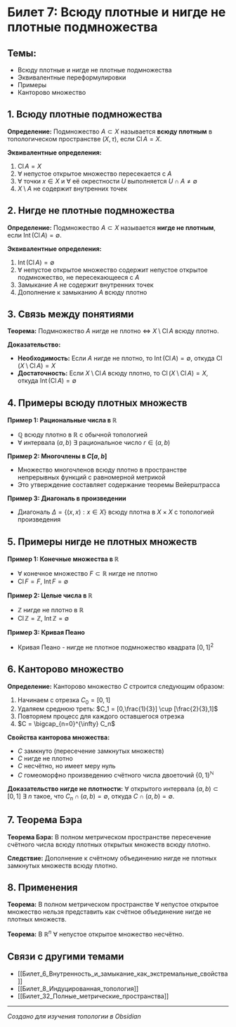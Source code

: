 # Билет 7: Всюду плотные и нигде не плотные подмножества

## Темы:
- Всюду плотные и нигде не плотные подмножества
- Эквивалентные переформулировки
- Примеры
- Канторово множество

## 1. Всюду плотные подмножества

**Определение:** Подмножество $A \subset X$ называется **всюду плотным** в топологическом пространстве $(X, \tau)$, если $\operatorname{Cl} A = X$.

**Эквивалентные определения:**
1. $\operatorname{Cl} A = X$
2. ∀ непустое открытое множество пересекается с $A$
3. ∀ точки $x \in X$ и ∀ её окрестности $U$ выполняется $U \cap A \neq \emptyset$
4. $X \setminus A$ не содержит внутренних точек

## 2. Нигде не плотные подмножества

**Определение:** Подмножество $A \subset X$ называется **нигде не плотным**, если $\operatorname{Int}(\operatorname{Cl} A) = \emptyset$.

**Эквивалентные определения:**
1. $\operatorname{Int}(\operatorname{Cl} A) = \emptyset$
2. ∀ непустое открытое множество содержит непустое открытое подмножество, не пересекающееся с $A$
3. Замыкание $A$ не содержит внутренних точек
4. Дополнение к замыканию $A$ всюду плотно

## 3. Связь между понятиями

**Теорема:** Подмножество $A$ нигде не плотно ⇔ $X \setminus \operatorname{Cl} A$ всюду плотно.

**Доказательство:**
- **Необходимость:** Если $A$ нигде не плотно, то $\operatorname{Int}(\operatorname{Cl} A) = \emptyset$, откуда $\operatorname{Cl}(X \setminus \operatorname{Cl} A) = X$
- **Достаточность:** Если $X \setminus \operatorname{Cl} A$ всюду плотно, то $\operatorname{Cl}(X \setminus \operatorname{Cl} A) = X$, откуда $\operatorname{Int}(\operatorname{Cl} A) = \emptyset$

## 4. Примеры всюду плотных множеств

**Пример 1: Рациональные числа в $\mathbb{R}$**
- $\mathbb{Q}$ всюду плотно в $\mathbb{R}$ с обычной топологией
- ∀ интервала $(a,b)$ ∃ рациональное число $r \in (a,b)$

**Пример 2: Многочлены в $C[a,b]$**
- Множество многочленов всюду плотно в пространстве непрерывных функций с равномерной метрикой
- Это утверждение составляет содержание теоремы Вейерштрасса

**Пример 3: Диагональ в произведении**
- Диагональ $\Delta = \{(x,x) : x \in X\}$ всюду плотна в $X \times X$ с топологией произведения

## 5. Примеры нигде не плотных множеств

**Пример 1: Конечные множества в $\mathbb{R}$**
- ∀ конечное множество $F \subset \mathbb{R}$ нигде не плотно
- $\operatorname{Cl} F = F$, $\operatorname{Int} F = \emptyset$

**Пример 2: Целые числа в $\mathbb{R}$**
- $\mathbb{Z}$ нигде не плотно в $\mathbb{R}$
- $\operatorname{Cl} \mathbb{Z} = \mathbb{Z}$, $\operatorname{Int} \mathbb{Z} = \emptyset$

**Пример 3: Кривая Пеано**
- Кривая Пеано - нигде не плотное подмножество квадрата $[0,1]^2$

## 6. Канторово множество

**Определение:** Канторово множество $C$ строится следующим образом:
1. Начинаем с отрезка $C_0 = [0,1]$
2. Удаляем среднюю треть: $C_1 = [0,\frac{1}{3}] \cup [\frac{2}{3},1]$
3. Повторяем процесс для каждого оставшегося отрезка
4. $C = \bigcap_{n=0}^{\infty} C_n$

**Свойства канторова множества:**
- $C$ замкнуто (пересечение замкнутых множеств)
- $C$ нигде не плотно
- $C$ несчётно, но имеет меру нуль
- $C$ гомеоморфно произведению счётного числа двоеточий $\{0,1\}^{\mathbb{N}}$

**Доказательство нигде не плотности:**
∀ открытого интервала $(a,b) \subset [0,1]$ ∃ $n$ такое, что $C_n \cap (a,b) = \emptyset$, откуда $C \cap (a,b) = \emptyset$.

## 7. Теорема Бэра

**Теорема Бэра:** В полном метрическом пространстве пересечение счётного числа всюду плотных открытых множеств всюду плотно.

**Следствие:** Дополнение к счётному объединению нигде не плотных замкнутых множеств всюду плотно.

## 8. Применения

**Теорема:** В полном метрическом пространстве ∀ непустое открытое множество нельзя представить как счётное объединение нигде не плотных множеств.

**Теорема:** В $\mathbb{R}^n$ ∀ непустое открытое множество несчётно.

## Связи с другими темами

- [[Билет_6_Внутренность_и_замыкание_как_экстремальные_свойства]]
- [[Билет_8_Индуцированная_топология]]
- [[Билет_32_Полные_метрические_пространства]]

---
*Создано для изучения топологии в Obsidian*

